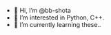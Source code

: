 - 👋 Hi, I’m @bb-shota
- 👀 I’m interested in Python, C++.
- 🌱 I’m currently learning these..

<!---
bb-shota/bb-shota is a ✨ special ✨ repository because its `README.md` (this file) appears on your GitHub profile.
You can click the Preview link to take a look at your changes.
--->
